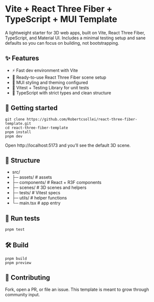 # Vite + React Three Fiber + TypeScript + MUI Template

A lightweight starter for 3D web apps, built on Vite, React Three Fiber, TypeScript, and Material UI.
Includes a minimal testing setup and sane defaults so you can focus on building, not bootstrapping.

## ✨ Features
- ⚡️ Fast dev environment with Vite
- 🧩 Ready-to-use React Three Fiber scene setup
- 💎 MUI styling and theming configured
- 🔧 Vitest + Testing Library for unit tests 
- 🧱 TypeScript with strict types and clean structure

## 🚀 Getting started
```
git clone https://github.com/Robertcsollei/react-three-fiber-template.git
cd react-three-fiber-template
pnpm install
pnpm dev
```

Open http://localhost:5173
 and you’ll see the default 3D scene.

## 🧠 Structure
- src/
-  ├─ assets/       # assets
-  ├─ components/   # React + R3F components
-  ├─ scenes/       # 3D scenes and helpers
-  ├─ tests/        # Vitest specs
-  ├─ utils/        # helper functions
-  └─ main.tsx      # app entry

## 🧪 Run tests
```
pnpm test
```

## 🛠 Build
```
pnpm build
pnpm preview
```

## 🤝 Contributing

Fork, open a PR, or file an issue. This template is meant to grow through community input.